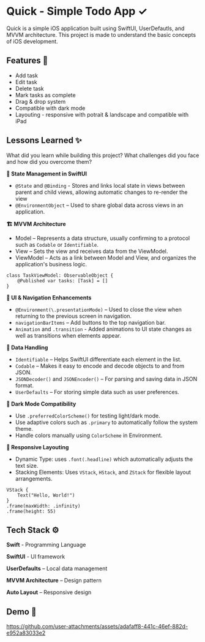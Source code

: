 
# Quick - Simple Todo App ✓

Quick is a simple iOS application built using SwiftUI, UserDefautls, and MVVM architecture. This project is made to understand the basic concepts of iOS development.



## Features 🚀

 - Add task
 - Edit task
 - Delete task
 - Mark tasks as complete
 - Drag & drop system
 - Compatible with dark mode
 - Layouting - responsive with potrait & landscape and compatible with iPad 
## Lessons Learned ✨

What did you learn while building this project? What challenges did you face and how did you overcome them?

**🧩 State Management in SwiftUI**

- ```@State``` and ```@Binding``` - Stores and links local state in views between parent and child views, allowing automatic changes to re-render the view
- ```@EnvironmentObject``` – Used to share global data across views in an application.

**🏗️ MVVM Architecture**

- Model – Represents a data structure, usually confirming to a protocol such as ```Codable``` or ```Identifiable```.
- View – Sets the view and receives data from the ViewModel.
- ViewModel – Acts as a link between Model and View, and organizes the application's business logic.
```
class TaskViewModel: ObservableObject {
    @Published var tasks: [Task] = []
}
```
**🎨 UI & Navigation Enhancements**
- ```@Environment(\.presentationMode)``` – Used to close the view when returning to the previous screen in navigation.
- ```navigationBarItems``` – Add buttons to the top navigation bar.
- ```Animation``` and ```.transition``` - Added animations to UI state changes as well as transitions when elements appear.

**📄 Data Handling**
- ```Identifiable``` – Helps SwiftUI differentiate each element in the list.
- ```Codable``` – Makes it easy to encode and decode objects to and from JSON.
- ```JSONDecoder()``` and ```JSONEncoder()``` – For parsing and saving data in JSON format.
- ```UserDefaults``` – For storing simple data such as user preferences.

**🌙 Dark Mode Compatibility**

- Use ```.preferredColorScheme()``` for testing light/dark mode.
- Use adaptive colors such as ```.primary``` to automatically follow the system theme.
- Handle colors manually using ```ColorScheme``` in Environment.

**📱 Responsive Layouting**
- Dynamic Type: uses ```.font(.headline)``` which automatically adjusts the text size.
- Stacking Elements: Uses ```VStack```, ```HStack```, and ```ZStack``` for flexible layout arrangements.
```
VStack {
    Text("Hello, World!")
}
.frame(maxWidth: .infinity)
.frame(height: 55)
```
## Tech Stack ⚙️
**Swift** - Programming Language

**SwiftUI** - UI framework

**UserDefaults** – Local data management

**MVVM Architecture** – Design pattern 

**Auto Layout** – Responsive design

## Demo 📸
https://github.com/user-attachments/assets/adafaff8-441c-46ef-882d-e952a83033e2
